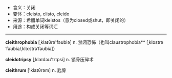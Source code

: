 - <span class="definition">含义：关闭</span>
- <span class="definition">变体：cleisto, clisto, cleido</span>
- <span class="definition">来源：希腊单词kleistos（意为closed或shut，即关闭的）</span>
- <span class="definition">用途：构成关闭等词汇</span>

---

<span class="vocabulary">**cleithrophobia**</span> [ˌklaɪθrə'fəʊbiə] n. 禁闭恐怖（也叫claustrophobia**</span> [ˌklɒstrəˈfəʊbiə/ˌklɔːstrəˈfəʊbiə]）

<span class="vocabulary">**cleidotripsy**</span> [ˌklaɪdəʊ'trɪpsi] n. 锁骨压碎术

<span class="vocabulary">**cleithrum**</span> ['klaɪθrәm] n. 匙骨


